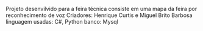 Projeto desenvilvido para a feira técnica
consiste em uma mapa da feira por reconhecimento de voz
Criadores: Henrique Curtis e Miguel Brito Barbosa
linguagem usadas: C#, Python
banco: Mysql
